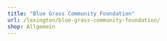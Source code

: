 ```yaml
---
title: "Blue Grass Community Foundation"
url: /lexington/blue-grass-community-foundation/
shop: Allgemein
---
```

